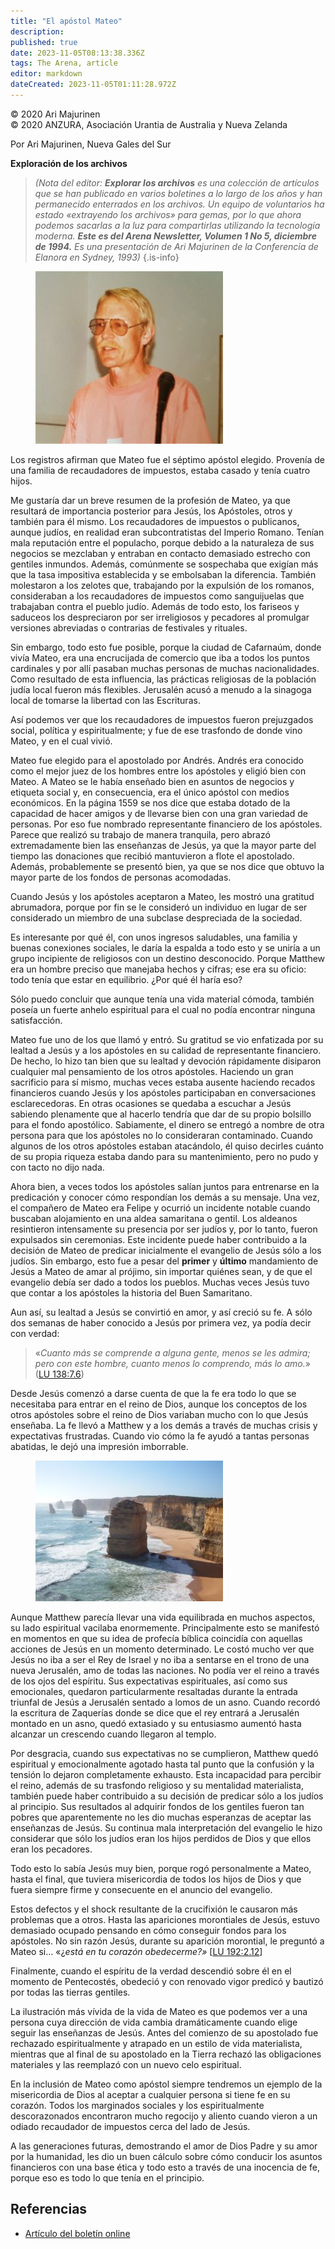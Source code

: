 ```yaml
---
title: "El apóstol Mateo"
description: 
published: true
date: 2023-11-05T08:13:38.336Z
tags: The Arena, article
editor: markdown
dateCreated: 2023-11-05T01:11:28.972Z
---
```


<p class="v-card v-sheet theme--light grey lighten-3 px-2">© 2020 Ari Majurinen<br>© 2020 ANZURA, Asociación Urantia de Australia y Nueva Zelanda</p>


Por Ari Majurinen, Nueva Gales del Sur

**Exploración de los archivos**

> _(Nota del editor: **Explorar los archivos** es una colección de artículos que se han publicado en varios boletines a lo largo de los años y han permanecido enterrados en los archivos. Un equipo de voluntarios ha estado «extrayendo los archivos» para gemas, por lo que ahora podemos sacarlas a la luz para compartirlas utilizando la tecnología moderna. **Este es del Arena Newsletter, Volumen 1 No 5, diciembre de 1994.**_ _Es una presentación de Ari Majurinen de la Conferencia de Elanora en Sydney, 1993)_
{.is-info}

<figure id="Figure_1" class="image urantiapedia image-style-align-left">
<img src="/image/article/The_Arena/Ari-Majurinen-cropped-300x276.jpg" alt="Ari Majurinen">
</figure>

Los registros afirman que Mateo fue el séptimo apóstol elegido. Provenía de una familia de recaudadores de impuestos, estaba casado y tenía cuatro hijos.

Me gustaría dar un breve resumen de la profesión de Mateo, ya que resultará de importancia posterior para Jesús, los Apóstoles, otros y también para él mismo. Los recaudadores de impuestos o publicanos, aunque judíos, en realidad eran subcontratistas del Imperio Romano. Tenían mala reputación entre el populacho, porque debido a la naturaleza de sus negocios se mezclaban y entraban en contacto demasiado estrecho con gentiles inmundos. Además, comúnmente se sospechaba que exigían más que la tasa impositiva establecida y se embolsaban la diferencia. También molestaron a los zelotes que, trabajando por la expulsión de los romanos, consideraban a los recaudadores de impuestos como sanguijuelas que trabajaban contra el pueblo judío. Además de todo esto, los fariseos y saduceos los despreciaron por ser irreligiosos y pecadores al promulgar versiones abreviadas o contrarias de festivales y rituales.

Sin embargo, todo esto fue posible, porque la ciudad de Cafarnaúm, donde vivía Mateo, era una encrucijada de comercio que iba a todos los puntos cardinales y por allí pasaban muchas personas de muchas nacionalidades. Como resultado de esta influencia, las prácticas religiosas de la población judía local fueron más flexibles. Jerusalén acusó a menudo a la sinagoga local de tomarse la libertad con las Escrituras.

Así podemos ver que los recaudadores de impuestos fueron prejuzgados social, política y espiritualmente; y fue de ese trasfondo de donde vino Mateo, y en el cual vivió.

Mateo fue elegido para el apostolado por Andrés. Andrés era conocido como el mejor juez de los hombres entre los apóstoles y eligió bien con Mateo. A Mateo se le había enseñado bien en asuntos de negocios y etiqueta social y, en consecuencia, era el único apóstol con medios económicos. En la página 1559 se nos dice que estaba dotado de la capacidad de hacer amigos y de llevarse bien con una gran variedad de personas. Por eso fue nombrado representante financiero de los apóstoles. Parece que realizó su trabajo de manera tranquila, pero abrazó extremadamente bien las enseñanzas de Jesús, ya que la mayor parte del tiempo las donaciones que recibió mantuvieron a flote el apostolado. Además, probablemente se presentó bien, ya que se nos dice que obtuvo la mayor parte de los fondos de personas acomodadas.

Cuando Jesús y los apóstoles aceptaron a Mateo, les mostró una gratitud abrumadora, porque por fin se le consideró un individuo en lugar de ser considerado un miembro de una subclase despreciada de la sociedad.

Es interesante por qué él, con unos ingresos saludables, una familia y buenas conexiones sociales, le daría la espalda a todo esto y se uniría a un grupo incipiente de religiosos con un destino desconocido. Porque Matthew era un hombre preciso que manejaba hechos y cifras; ese era su oficio: todo tenía que estar en equilibrio. ¿Por qué él haría eso?

Sólo puedo concluir que aunque tenía una vida material cómoda, también poseía un fuerte anhelo espiritual para el cual no podía encontrar ninguna satisfacción.

Mateo fue uno de los que llamó y entró. Su gratitud se vio enfatizada por su lealtad a Jesús y a los apóstoles en su calidad de representante financiero. De hecho, lo hizo tan bien que su lealtad y devoción rápidamente disiparon cualquier mal pensamiento de los otros apóstoles. Haciendo un gran sacrificio para sí mismo, muchas veces estaba ausente haciendo recados financieros cuando Jesús y los apóstoles participaban en conversaciones esclarecedoras. En otras ocasiones se quedaba a escuchar a Jesús sabiendo plenamente que al hacerlo tendría que dar de su propio bolsillo para el fondo apostólico. Sabiamente, el dinero se entregó a nombre de otra persona para que los apóstoles no lo consideraran contaminado. Cuando algunos de los otros apóstoles estaban atacándolo, él quiso decirles cuánto de su propia riqueza estaba dando para su mantenimiento, pero no pudo y con tacto no dijo nada.

Ahora bien, a veces todos los apóstoles salían juntos para entrenarse en la predicación y conocer cómo respondían los demás a su mensaje. Una vez, el compañero de Mateo era Felipe y ocurrió un incidente notable cuando buscaban alojamiento en una aldea samaritana o gentil. Los aldeanos resintieron intensamente su presencia por ser judíos y, por lo tanto, fueron expulsados sin ceremonias. Este incidente puede haber contribuido a la decisión de Mateo de predicar inicialmente el evangelio de Jesús sólo a los judíos. Sin embargo, esto fue a pesar del **primer** y **último** mandamiento de Jesús a Mateo de amar al prójimo, sin importar quiénes sean, y de que el evangelio debía ser dado a todos los pueblos. Muchas veces Jesús tuvo que contar a los apóstoles la historia del Buen Samaritano.
<br style="clear:both;"/>

Aun así, su lealtad a Jesús se convirtió en amor, y así creció su fe. A sólo dos semanas de haber conocido a Jesús por primera vez, ya podía decir con verdad:

> «_Cuanto más se comprende a alguna gente, menos se les admira; pero con este hombre, cuanto menos lo comprendo, más lo amo._» ([LU 138:7.6](/es/The_Urantia_Book/138#p7_6))

Desde Jesús comenzó a darse cuenta de que la fe era todo lo que se necesitaba para entrar en el reino de Dios, aunque los conceptos de los otros apóstoles sobre el reino de Dios variaban mucho con lo que Jesús enseñaba. La fe llevó a Matthew y a los demás a través de muchas crisis y expectativas frustradas. Cuando vio cómo la fe ayudó a tantas personas abatidas, le dejó una impresión imborrable.

<figure id="Figure_2" class="image urantiapedia image-style-align-right">
<img src="/image/article/The_Arena/12-Apostles-300x225.jpg" alt="12 Apostles">
</figure>

Aunque Matthew parecía llevar una vida equilibrada en muchos aspectos, su lado espiritual vacilaba enormemente. Principalmente esto se manifestó en momentos en que su idea de profecía bíblica coincidía con aquellas acciones de Jesús en un momento determinado. Le costó mucho ver que Jesús no iba a ser el Rey de Israel y no iba a sentarse en el trono de una nueva Jerusalén, amo de todas las naciones. No podía ver el reino a través de los ojos del espíritu. Sus expectativas espirituales, así como sus emocionales, quedaron particularmente resaltadas durante la entrada triunfal de Jesús a Jerusalén sentado a lomos de un asno. Cuando recordó la escritura de Zaquerías donde se dice que el rey entrará a Jerusalén montado en un asno, quedó extasiado y su entusiasmo aumentó hasta alcanzar un crescendo cuando llegaron al templo.

Por desgracia, cuando sus expectativas no se cumplieron, Matthew quedó espiritual y emocionalmente agotado hasta tal punto que la confusión y la tensión lo dejaron completamente exhausto. Esta incapacidad para percibir el reino, además de su trasfondo religioso y su mentalidad materialista, también puede haber contribuido a su decisión de predicar sólo a los judíos al principio. Sus resultados al adquirir fondos de los gentiles fueron tan pobres que aparentemente no les dio muchas esperanzas de aceptar las enseñanzas de Jesús. Su continua mala interpretación del evangelio le hizo considerar que sólo los judíos eran los hijos perdidos de Dios y que ellos eran los pecadores.

Todo esto lo sabía Jesús muy bien, porque rogó personalmente a Mateo, hasta el final, que tuviera misericordia de todos los hijos de Dios y que fuera siempre firme y consecuente en el anuncio del evangelio.

Estos defectos y el shock resultante de la crucifixión le causaron más problemas que a otros. Hasta las apariciones morontiales de Jesús, estuvo demasiado ocupado pensando en cómo conseguir fondos para los apóstoles. No sin razón Jesús, durante su aparición morontial, le preguntó a Mateo si… «¿_está en tu corazón obedecerme?»_ [[LU 192:2.12](/es/The_Urantia_Book/192#p2_12)]

Finalmente, cuando el espíritu de la verdad descendió sobre él en el momento de Pentecostés, obedeció y con renovado vigor predicó y bautizó por todas las tierras gentiles.

La ilustración más vívida de la vida de Mateo es que podemos ver a una persona cuya dirección de vida cambia dramáticamente cuando elige seguir las enseñanzas de Jesús. Antes del comienzo de su apostolado fue rechazado espiritualmente y atrapado en un estilo de vida materialista, mientras que al final de su apostolado en la Tierra rechazó las obligaciones materiales y las reemplazó con un nuevo celo espiritual.

En la inclusión de Mateo como apóstol siempre tendremos un ejemplo de la misericordia de Dios al aceptar a cualquier persona si tiene fe en su corazón. Todos los marginados sociales y los espiritualmente descorazonados encontraron mucho regocijo y aliento cuando vieron a un odiado recaudador de impuestos cerca del lado de Jesús.

A las generaciones futuras, demostrando el amor de Dios Padre y su amor por la humanidad, les dio un buen cálculo sobre cómo conducir los asuntos financieros con una base ética y todo esto a través de una inocencia de fe, porque eso es todo lo que tenía en el principio.
<br style="clear:both;"/>

## Referencias

- [Artículo del boletín online](https://anzura.urantia-association.org/2020/05/10/apostle-matthew-mining-archives)

